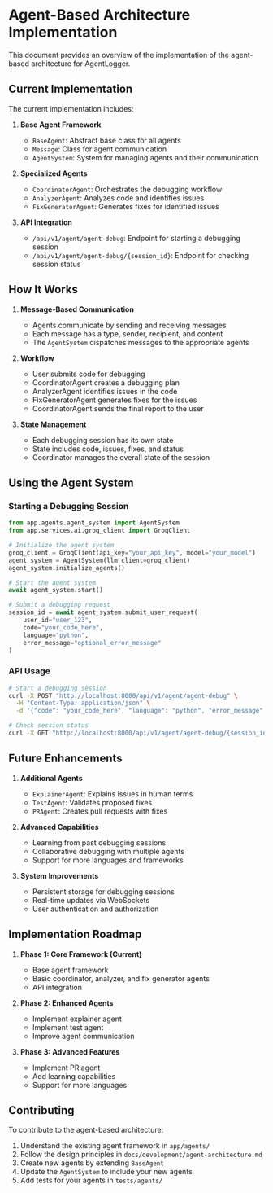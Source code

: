 # Agent-Based Architecture Implementation

This document provides an overview of the implementation of the agent-based architecture for AgentLogger.

## Current Implementation

The current implementation includes:

1. **Base Agent Framework**
   - `BaseAgent`: Abstract base class for all agents
   - `Message`: Class for agent communication
   - `AgentSystem`: System for managing agents and their communication

2. **Specialized Agents**
   - `CoordinatorAgent`: Orchestrates the debugging workflow
   - `AnalyzerAgent`: Analyzes code and identifies issues
   - `FixGeneratorAgent`: Generates fixes for identified issues

3. **API Integration**
   - `/api/v1/agent/agent-debug`: Endpoint for starting a debugging session
   - `/api/v1/agent/agent-debug/{session_id}`: Endpoint for checking session status

## How It Works

1. **Message-Based Communication**
   - Agents communicate by sending and receiving messages
   - Each message has a type, sender, recipient, and content
   - The `AgentSystem` dispatches messages to the appropriate agents

2. **Workflow**
   - User submits code for debugging
   - CoordinatorAgent creates a debugging plan
   - AnalyzerAgent identifies issues in the code
   - FixGeneratorAgent generates fixes for the issues
   - CoordinatorAgent sends the final report to the user

3. **State Management**
   - Each debugging session has its own state
   - State includes code, issues, fixes, and status
   - Coordinator manages the overall state of the session

## Using the Agent System

### Starting a Debugging Session

```python
from app.agents.agent_system import AgentSystem
from app.services.ai.groq_client import GroqClient

# Initialize the agent system
groq_client = GroqClient(api_key="your_api_key", model="your_model")
agent_system = AgentSystem(llm_client=groq_client)
agent_system.initialize_agents()

# Start the agent system
await agent_system.start()

# Submit a debugging request
session_id = await agent_system.submit_user_request(
    user_id="user_123",
    code="your_code_here",
    language="python",
    error_message="optional_error_message"
)
```

### API Usage

```bash
# Start a debugging session
curl -X POST "http://localhost:8000/api/v1/agent/agent-debug" \
  -H "Content-Type: application/json" \
  -d '{"code": "your_code_here", "language": "python", "error_message": "optional_error_message"}'

# Check session status
curl -X GET "http://localhost:8000/api/v1/agent/agent-debug/{session_id}"
```

## Future Enhancements

1. **Additional Agents**
   - `ExplainerAgent`: Explains issues in human terms
   - `TestAgent`: Validates proposed fixes
   - `PRAgent`: Creates pull requests with fixes

2. **Advanced Capabilities**
   - Learning from past debugging sessions
   - Collaborative debugging with multiple agents
   - Support for more languages and frameworks

3. **System Improvements**
   - Persistent storage for debugging sessions
   - Real-time updates via WebSockets
   - User authentication and authorization

## Implementation Roadmap

1. **Phase 1: Core Framework (Current)**
   - Base agent framework
   - Basic coordinator, analyzer, and fix generator agents
   - API integration

2. **Phase 2: Enhanced Agents**
   - Implement explainer agent
   - Implement test agent
   - Improve agent communication

3. **Phase 3: Advanced Features**
   - Implement PR agent
   - Add learning capabilities
   - Support for more languages

## Contributing

To contribute to the agent-based architecture:

1. Understand the existing agent framework in `app/agents/`
2. Follow the design principles in `docs/development/agent-architecture.md`
3. Create new agents by extending `BaseAgent`
4. Update the `AgentSystem` to include your new agents
5. Add tests for your agents in `tests/agents/`